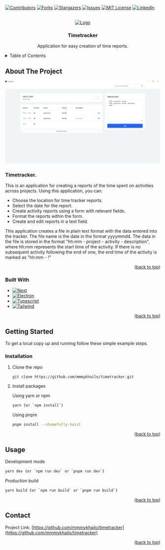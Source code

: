 <a name="readme-top"></a>

<!-- PROJECT SHIELDS -->

[![Contributors][contributors-shield]][contributors-url]
[![Forks][forks-shield]][forks-url]
[![Stargazers][stars-shield]][stars-url]
[![Issues][issues-shield]][issues-url]
[![MIT License][license-shield]][license-url]
[![LinkedIn][linkedin-shield]][linkedin-url]

<!-- PROJECT LOGO -->
<br />
<div align="center">
  <a href="https://github.com/mmmykhailo/timetracker">
    <img src="resources/icon.ico" alt="Logo" width="80" height="80">
  </a>

  <h3 align="center">Timetracker</h3>

  <p align="center">
    Application for easy creation of time reports.
  </p>
</div>

<!-- TABLE OF CONTENTS -->
<details>
  <summary>Table of Contents</summary>
  <ol>
    <li>
      <a href="#about-the-project">About The Project</a>
      <ul>
        <li><a href="#built-with">Built With</a></li>
      </ul>
    </li>
    <li>
      <a href="#getting-started">Getting Started</a>
      <ul>
        <li><a href="#installation">Installation</a></li>
      </ul>
    </li>
    <li><a href="#usage">Usage</a></li>
    <li><a href="#contact">Contact</a></li>
  </ol>
</details>

<!-- ABOUT THE PROJECT -->

## About The Project

![Timetracker Screen Shot](resources/app-screenshot.png)

### Timetracker.

This is an application for creating a reports of the time spent on activities across projects.
Using this application, you can:

- Choose the location for time tracker reports.
- Select the date for the report.
- Create activity reports using a form with relevant fields.
- Format the reports within the form.
- Create and edit reports in a text field.

This application creates a file in plain text format with the data entered into the tracker.
The file name is the date in the format yyyymmdd. The data in the file is stored in the format "hh:mm - project - activity - description", where hh:mm represents the start time of the activity. If there is no subsequent activity following the end of one, the end time of the activity is marked as "hh:mm - !"

<p align="right">(<a href="#readme-top">back to top</a>)</p>

### Built With

- [![Next][Next.js]][Next-url]
- [![Electron][Electron.js]][Electron-url]
- [![Typescript][Typescript]][Typescript-url]
- [![Tailwind][Tailwind.com]][Tailwind-url]

<p align="right">(<a href="#readme-top">back to top</a>)</p>

<!-- GETTING STARTED -->

## Getting Started

To get a local copy up and running follow these simple example steps.

### Installation

1. Clone the repo
   ```sh
   git clone https://github.com/mmmykhailo/timetracker.git
   ```
2. Install packages

   Using yarn or npm

   ```sh
   yarn (or `npm install`)
   ```

   Using pnpm

   ```sh
   pnpm install --shamefully-hoist
   ```

<p align="right">(<a href="#readme-top">back to top</a>)</p>

## Usage

Development mode

```sh
yarn dev (or `npm run dev` or `pnpm run dev`)
```

Production build

```sh
yarn build (or `npm run build` or `pnpm run build`)
```

<p align="right">(<a href="#readme-top">back to top</a>)</p>

## Contact

Project Link: [https://github.com/mmmykhailo/timetracker](https://github.com/mmmykhailo/timetracker)

<p align="right">(<a href="#readme-top">back to top</a>)</p>

<!-- MARKDOWN LINKS & IMAGES -->
<!-- https://www.markdownguide.org/basic-syntax/#reference-style-links -->

[contributors-shield]: https://img.shields.io/github/contributors/mmmykhailo/timetracker.svg?style=for-the-badge
[contributors-url]: https://github.com/mmmykhailo/timetracker/graphs/contributors
[forks-shield]: https://img.shields.io/github/forks/mmmykhailo/timetracker.svg?style=for-the-badge
[forks-url]: https://github.com/mmmykhailo/timetracker/network/members
[stars-shield]: https://img.shields.io/github/stars/mmmykhailo/timetracker.svg?style=for-the-badge
[stars-url]: https://github.com/mmmykhailo/timetracker/stargazers
[issues-shield]: https://img.shields.io/github/issues/mmmykhailo/timetracker.svg?style=for-the-badge
[issues-url]: https://github.com/mmmykhailo/timetracker/issues
[license-shield]: https://img.shields.io/github/license/mmmykhailo/timetracker.svg?style=for-the-badge
[license-url]: https://github.com/mmmykhailo/timetracker/blob/master/LICENSE.txt
[linkedin-shield]: https://img.shields.io/badge/-LinkedIn-black.svg?style=for-the-badge&logo=linkedin&colorB=555
[linkedin-url]: https://linkedin.com/in/mmmykhailo
[product-screenshot]: images/screenshot.png
[Next.js]: https://img.shields.io/badge/next.js-000000?style=for-the-badge&logo=nextdotjs&logoColor=white
[Next-url]: https://nextjs.org/
[Electron.js]: https://img.shields.io/badge/Electron-14354C?style=for-the-badge&logo=electron&logoColor=3498DB
[Electron-url]: https://www.electronjs.org/
[Typescript]: https://img.shields.io/badge/TypeScript-007ACC?style=for-the-badge&logo=typescript&logoColor=white

[Typescript-url]: [https://reactjs.org/](https://www.typescriptlang.org/)
[Tailwind.com]: https://img.shields.io/badge/Tailwind_CSS-38B2AC?style=for-the-badge&logo=tailwind-css&logoColor=white
[Tailwind-url]: https://tailwind.com
